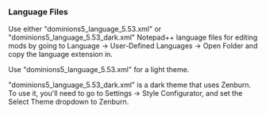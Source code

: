 ### Language Files
Use either "dominions5_language_5.53.xml" or "dominions5_language_5.53_dark.xml" Notepad++ language files for editing mods by going to Language -> User-Defined Languages -> Open Folder and copy the language extension in.

Use "dominions5_language_5.53.xml" for a light theme.

"dominions5_language_5.53_dark.xml" is a dark theme that uses Zenburn. To use it, you'll need to go to Settings -> Style Configurator, and set the Select Theme dropdown to Zenburn.
